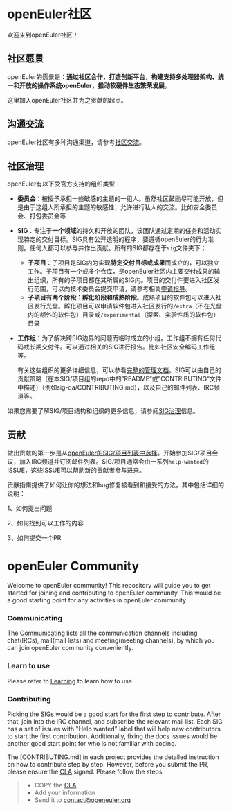 # openEuler社区


欢迎来到openEuler社区！



## 社区愿景

openEuler的愿景是：**通过社区合作，打造创新平台，构建支持多处理器架构、统一和开放的操作系统openEuler，推动软硬件生态繁荣发展**。



这里加入openEuler社区并为之贡献的起点。



## 沟通交流


openEuler社区有多种沟通渠道，请参考[社区交流](/zh/communication/)。



## 社区治理


openEuler有以下受官方支持的组织类型：

+ **委员会**：被授予承担一些敏感的主题的一组人。虽然社区鼓励尽可能开放，但是由于这组人所承担的主题的敏感性，允许进行私人的交流。比如安全委员会、打包委员会等

+ **SIG**：专注于**一个领域**的持久和开放的团队，该团队通过定期的任务和活动实现特定的交付目标。SIG具有公开透明的程序，要遵循openEuler的行为准则。任何人都可以参与并作出贡献。所有的SIG都存在于`sig`文件夹下；
  + **子项目**：子项目是SIG内为实现**特定交付目标或成果**而成立的，可以独立工作。子项目有一个或多个仓库，是openEuler社区内主要交付成果的输出组织，所有的子项目都在其所属的SIG内。项目的交付件要进入社区发行范围，可以向技术委员会提交申请，请参考相关[申请指导](/zh/technical-committee/governance/README.md)。
  + **子项目有两个阶段：孵化阶段和成熟阶段**。成熟项目的软件包可以进入社区发行光盘。孵化项目可以申请软件包进入社区发行的`/extra`（不在光盘内的额外的软件包）目录或`/experimental`（探索、实验性质的软件包）目录

+ **工作组**：为了解决跨SIG边界的问题而临时成立的小组。工作组不拥有任何代码或长期交付件。可以通过相关的SIG进行报告。比如社区安全编码工作组等。

  有关这些组织的更多详细信息，可以参看[完整的管理文档](/zh/governance/)。SIG可以由自己的贡献策略（在本SIG/项目组的repo中的”README“或”CONTRIBUTING“文件中描述）（例如sig-qa/CONTRIBUTING.md），以及自己的邮件列表、IRC频道等。

如果您需要了解SIG/项目结构和组织的更多信息，请参阅[SIG治理](/zh/technical-committee/governance/)信息。



## 贡献


做出贡献的第一步是从[openEuler的SIG/项目列表中选择](/SIG-list.md)。开始参加SIG/项目会议，加入IRC频道并订阅邮件列表。SIG/项目通常会由一系列`help-wanted`的ISSUE，这些ISSUE可以帮助新的贡献者参与进来。

贡献指南提供了如何让你的想法和bug修复被看到和接受的方法，其中包括详细的说明：

1、如何提出问题

2、如何找到可以工作的内容

3、如何提交一个PR




<h1 id="en">openEuler Community</h1>
Welcome to openEuler community! This repository will guide you to get started for joining and contributing to openEuler community. This would be a good starting point for any activities in openEuler community.

### Communicating

The [Communicating](https://gitee.com/openeuler/community/blob/master/en/communication.md) lists all the communication channels including chat(IRCs), mail(mail lists) and meeting(meeting channels), by which you can join openEuler community conveniently.

### Learn to use

Please refer to [Learning](https://gitee.com/openeuler/community/blob/master/en/use-guide.md) to learn how to use.

### Contributing

Picking the [SIGs](https://gitee.com/openeuler/community/blob/master/en/Sigs.md) would be a good start for the first step to contribute. After that, join into the IRC channel, and subscribe the relevant mail list. Each SIG has a set of issues with "Help wanted" label that will help new contributors to start the first contribution. Additionally, fixing the docs issues would be another good start point for who is not familiar with coding.

The [CONTRIBUTING.md] in each project provides the detailed instruction on how to contribute step by step. However, before you submit the PR, please ensure the [CLA](https://gitee.com/openeuler/community/blob/master/en/CLA.md) signed. Please follow the steps

> - COPY the [CLA](https://gitee.com/openeuler/community/blob/master/en/CLA.md)
> - Add your information
> - Send it to [contact@openeuler.org](mailto:contact@openeuler.org)